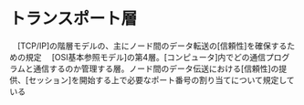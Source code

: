 # トランスポート層
　[TCP/IP]の階層モデルの、主にノード間のデータ転送の[信頼性]を確保するための規定
　[OSI基本参照モデル]の第4層。[コンピュータ]内でどの通信プログラムと通信するのか管理する層。ノード間のデータ伝送における[信頼性]の提供、[セッション]を開始する上で必要なポート番号の割り当てについて規定している
